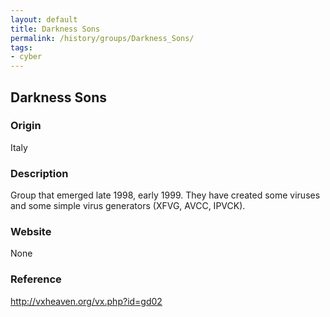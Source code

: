 ```yaml
---
layout: default
title: Darkness Sons
permalink: /history/groups/Darkness_Sons/
tags:
- cyber
---
```


## Darkness Sons

### Origin
Italy

### Description
Group that emerged late 1998, early 1999. They have created some viruses and some simple virus generators (XFVG, AVCC, IPVCK).

### Website
None

### Reference
http://vxheaven.org/vx.php?id=gd02

